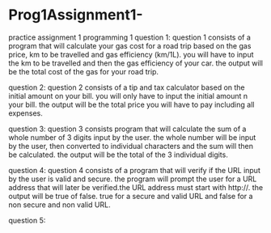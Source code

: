 # Prog1Assignment1-
practice assignment 1 programming 1 
question 1:
question 1 consists of a program that will calculate your gas cost for a road trip based on the gas price, km to be travelled and gas efficiency (km/1L). you will have to input the km to be travelled and then the gas efficiency of your car. the output will be the total cost of the gas for your road trip. 

question 2: 
question 2 consists of a tip and tax calculator based on the initial amount on your bill. you will only have to input the initial amount n your bill. the output will be the total price you will have to pay including all expenses. 

question 3: 
question 3 consists program that will calculate the sum of a whole number of 3 digits input by the user. the whole number will be input by the user, then converted to individual characters and the sum will then be calculated. the output will be the total of the 3 individual digits. 

question 4: 
question 4 consists of a program that will verify if the URL input by the user is valid and secure. the program will prompt the user for a URL address that will later be verified.the URL address must start with http://. the output will be true of false. true for a secure and valid URL and false for a non secure and non valid URL. 

question 5:
